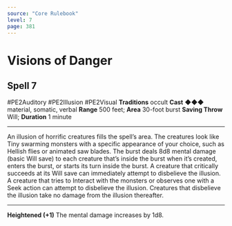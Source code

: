 ```yaml
---
source: "Core Rulebook"
level: 7
page: 381
---
```


# Visions of Danger
## Spell 7
#PE2Auditory #PE2Illusion #PE2Visual 
**Traditions** occult
**Cast** ◆◆◆ material, somatic, verbal
**Range** 500 feet; **Area** 30-foot burst
**Saving Throw** Will; **Duration** 1 minute

-----
An illusion of horrific creatures fills the spell’s area. The creatures look like Tiny swarming monsters with a specific appearance of your choice, such as Hellish flies or animated saw blades. The burst deals 8d8 mental damage (basic Will save) to each creature that’s inside the burst when it’s created, enters the burst, or starts its turn inside the burst. A creature that critically succeeds at its Will save can immediately attempt to disbelieve the illusion. A creature that tries to Interact with the monsters or observes one with a Seek action can attempt to disbelieve the illusion. Creatures that disbelieve the illusion take no damage from the illusion thereafter. 

---
**Heightened (+1)** The mental damage increases by 1d8.
